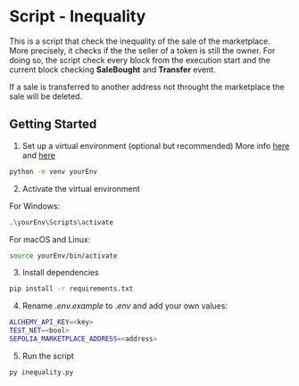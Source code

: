 # Script - Inequality

This is a script that check the inequality of the sale of the marketplace.
More precisely, it checks if the the seller of a token is still the owner. For doing so, the script check every block from the execution start and the current block checking **SaleBought** and **Transfer** event.

If a sale is transferred to another address not throught the marketplace the sale will be deleted.

## Getting Started

1. Set up a virtual environment (optional but recommended) More info [here](https://docs.python.org/3/tutorial/venv.html) and [here](https://virtualenv.pypa.io/en/latest/)

```bash
python -m venv yourEnv
```

2. Activate the virtual environment

For Windows:

```bash
.\yourEnv\Scripts\activate
```

For macOS and Linux:

```bash
source yourEnv/bin/activate
```

3. Install dependencies

```bash
pip install -r requirements.txt
```

4. Rename _.env.example_ to _.env_ and add your own values:

```bash
ALCHEMY_API_KEY=<key>
TEST_NET=<bool>
SEPOLIA_MARKETPLACE_ADDRESS=<address>
```

5. Run the script

```bash
py inequality.py
```
